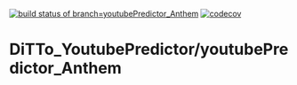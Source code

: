 [![build status of branch=youtubePredictor_Anthem](https://travis-ci.com/ssw-695-spring-2021-group-afhk/DiTTo_YoutubePredictor.svg?branch=youtubePredictor_Anthem)](https://travis-ci.com/ssw-695-spring-2021-group-afhk/DiTTo_YoutubePredictor/youtubePredictor_Anthem)
[![codecov](https://codecov.io/gh/ssw-695-spring-2021-group-afhk/DiTTo_YoutubePredictor/branch/youtubePredictor_Anthem/graph/badge.svg)](https://codecov.io/gh/ssw-695-spring-2021-group-afhk/DiTTo_YoutubePredictoryoutubePredictor_Anthem)
# DiTTo_YoutubePredictor/youtubePredictor_Anthem
